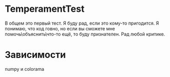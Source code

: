 # TemperamentTest

В общем это первый тест. Я буду рад, если это кому-то пригодится. Я понимаю, что код говно, но если вы сможете мне помочь\объяснить\что-то ещё, то буду признателен.
Рад любой критике.

# Зависимости
numpy и colorama
